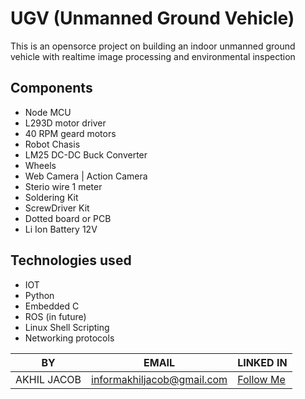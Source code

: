 # UGV (Unmanned Ground Vehicle)
This is an opensorce project on building an indoor unmanned ground vehicle with realtime image processing and environmental inspection

## Components
* Node MCU
* L293D motor driver
* 40 RPM geard motors 
* Robot Chasis
* LM25 DC-DC Buck Converter
* Wheels
* Web Camera | Action Camera
* Sterio wire 1 meter
* Soldering Kit
* ScrewDriver Kit
* Dotted board or PCB
* Li Ion Battery 12V

## Technologies used
* IOT
* Python
* Embedded C
* ROS (in future)
* Linux Shell Scripting
* Networking protocols

|BY|EMAIL|LINKED IN
|-------|-----|---------|
|AKHIL JACOB  | informakhiljacob@gmail.com | <a href="https://www.linkedin.com/in/akhil-p-jacob-apj-a00862b1" target="_blank">Follow Me</a>